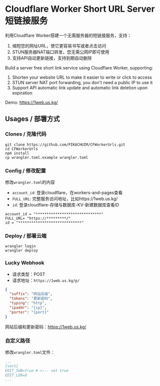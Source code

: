 # Cloudflare Worker Short URL Server 短链接服务

利用Cloudflare Worker搭建一个无需服务器的短链接服务，支持：
1. 缩短您的网址URL，使它更容易书写或者点击访问
2. STUN服务器NAT端口转发，您无需公网IP即可使用
3. 支持API自动更新链接，支持到期自动删除


Build a server free short link service using Cloudflare Worker, supporting:
1. Shorten your website URL to make it easier to write or click to access
2. STUN server NAT port forwarding, you don't need a public IP to use it
3. Support API automatic link update and automatic link deletion upon expiration

Demo: https://1web.us.kg/

## Usages / 部署方式

### Clones / 克隆代码
```
git clone https://github.com/PIKACHUIM/CFWorkerUrls.git
cd CFWorkerUrls
npm install
cp wrangler.toml.example wrangler.toml
```

### Config / 修改配置
修改`wrangler.toml`的内容
 - `account_id`: 登录cloudflare，在workers-and-pages查看
 - `FULL_URL`: 完整服务访问地址，比如https://1web.us.kg/
 - `id`: 登录cloudflare-存储与数据库-KV-新建数据库查看ID
```
account_id = "******************************"
FULL_URL= "https://*********/"
id = "*****************************"
```

### Deploy / 部署云端
```
wrangler login
wrangler deploy
```

### Lucky Webhook
 - 请求类型：POST
 - 请求地址：`https://1web.us.kg/p/`
```json
{
  "suffix": "网站后缀",
  "tokens": "更新密码",
  "typing": "http",
  "ipaddr": "{ip}",
  "porter": "{port}"
}
```
网站后缀和更新密码：https://1web.us.kg/

### 自定义路径
修改`wrangler.toml`文件：
```yaml
...
[vars]
EDIT_SUB=true # <--- set true
EDIT_LEN=8
...
```